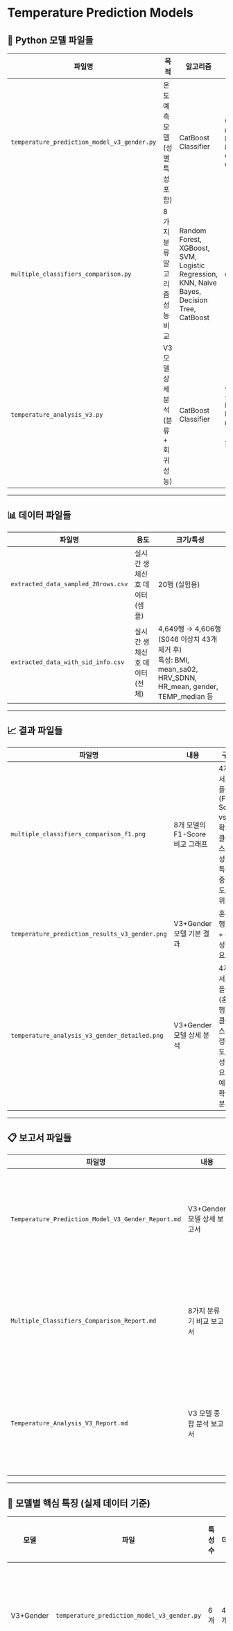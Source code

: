 # Temperature Prediction Models

## 🐍 Python 모델 파일들

| 파일명 | 목적 | 알고리즘 | 특성 | 데이터 | 성능 | 출력 |
|--------|------|----------|------|--------|------|------|
| `temperature_prediction_model_v3_gender.py` | 온도 예측 모델 (성별 특성 포함) | CatBoost Classifier | 6개 (BMI, mean_sa02, HRV_SDNN, HR_mean, Gender_F, Gender_M) | 4,606개 샘플 (S046 이상치 제거 후) | 71.15% 정확도 | - `temperature_prediction_model_v3_gender.cbm` (학습된 모델) <br> - `temperature_prediction_results_v3_gender.png` (기본 결과 그래프) <br> - `temperature_analysis_v3_gender_detailed.png` (상세 분석 그래프) |
| `multiple_classifiers_comparison.py` | 8가지 분류 알고리즘 성능 비교 | Random Forest, XGBoost, SVM, Logistic Regression, KNN, Naive Bayes, Decision Tree, CatBoost | 6개 | 4,606개 샘플 | CatBoost F1-Score 0.6866 | `multiple_classifiers_comparison_f1.png` (종합 비교 그래프) |
| `temperature_analysis_v3.py` | V3 모델 상세 분석 (분류 + 회귀 성능) | CatBoost Classifier | 4개 (HR_mean, HRV_SDNN, BMI, mean_sa02) - Gender 제외 | 4,606개 샘플 | 분류 69.6% 정확도 <br> 회귀 R² 24.9%, RMSE 1.94°C | - `temperature_analysis_v3_detailed.png` (상세 분석 그래프) <br> - `temperature_analysis_v3_classification.png` (분류 분석 그래프) |

---

## 📊 데이터 파일들

| 파일명 | 용도 | 크기/특성 |
|--------|------|-----------|
| `extracted_data_sampled_20rows.csv` | 실시간 생체신호 데이터 (샘플) | 20행 (실험용) |
| `extracted_data_with_sid_info.csv` | 실시간 생체신호 데이터 (전체) | 4,649행 → 4,606행 (S046 이상치 43개 제거 후) <br> 특성: BMI, mean_sa02, HRV_SDNN, HR_mean, gender, TEMP_median 등 |

---

## 📈 결과 파일들

| 파일명 | 내용 | 구성 |
|--------|------|------|
| `multiple_classifiers_comparison_f1.png` | 8개 모델의 F1-Score 비교 그래프 | 4개 서브플롯 (F1-Score vs 정확도, 클래스별 성능, 특성 중요도, 순위) |
| `temperature_prediction_results_v3_gender.png` | V3+Gender 모델 기본 결과 | 혼동 행렬 + 특성 중요도 |
| `temperature_analysis_v3_gender_detailed.png` | V3+Gender 모델 상세 분석 | 4개 서브플롯 (혼동 행렬, 클래스별 정확도, 특성 중요도, 예측 확률 분포) |

---

## 📋 보고서 파일들

| 파일명 | 내용 | 성능/결과 |
|--------|------|-----------|
| `Temperature_Prediction_Model_V3_Gender_Report.md` | V3+Gender 모델 상세 보고서 | 71.15% 정확도, BMI 34.03% 중요도 <br> 포함: 성능 분석, 특성 중요도, 시각화 결과, 사용 방법 |
| `Multiple_Classifiers_Comparison_Report.md` | 8가지 분류기 비교 보고서 | CatBoost 1위 (F1-Score 0.6866) <br> 포함: 알고리즘별 성능, 클래스별 분석, 특성 중요도 비교 |
| `Temperature_Analysis_V3_Report.md` | V3 모델 종합 분석 보고서 | 분류 69.6% 정확도, 회귀 R² 24.9% <br> 포함: 분류+회귀 성능, 상세 시각화, 실용성 검증 |

---

## 🎯 모델별 핵심 특징 (실제 데이터 기준)

| 모델 | 파일 | 특성 수 | 데이터 | 정확도 | 주요 특징 |
|------|------|--------|--------|--------|-----------|
| V3+Gender | `temperature_prediction_model_v3_gender.py` | 6개 | 4,606개 | 71.15% | 성별 특성 포함, 최고 성능 |
| V3 | `temperature_analysis_v3.py` | 4개 | 4,606개 | 69.6% | 분류+회귀 이중 평가 |
| 비교 | `multiple_classifiers_comparison.py` | 6개 | 4,606개 | 68.66% | 8가지 알고리즘 성능 비교 |

---

## 📊 클래스 분포 (실제 데이터)

| 클래스 | 온도 범위 | 샘플 수 | 비율 |
|--------|-----------|---------|------|
| 추움 | 33°C 미만 | 1,104개 | 24.0% |
| 쾌적 | 33–35°C | 2,472개 | 53.7% |
| 더움 | 35°C 초과 | 1,030개 | 22.4% |

---

## 🔍 특성 중요도 (V3+Gender 모델 기준)

| 순위 | 특성 | 중요도 | 설명 |
|------|------|--------|------|
| 1 | BMI | 34.03% | 체질량지수가 가장 중요 |
| 2 | mean_sa02 | 27.16% | 평균 산소포화도 |
| 3 | HRV_SDNN | 13.80% | 심박변이도 |
| 4 | Gender_F | 9.85% | 여성 특성 ⭐ |
| 5 | HR_mean | 8.79% | 평균 심박수 |
| 6 | Gender_M | 6.36% | 남성 특성 ⭐ |
